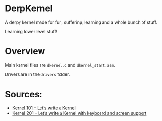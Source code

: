 # DerpKernel

A derpy kernel made for fun, suffering, learning and a whole bunch of stuff.

Learning lower level stuff!

# Overview

Main kernel files are `dkernel.c` and `dkernel_start.asm`.

Drivers are in the `drivers` folder.

# Sources:


* [Kernel 101 – Let’s write a Kernel](http://arjunsreedharan.org/post/82710718100/kernel-101-lets-write-a-kernel)
* [Kernel 201 – Let’s write a Kernel with keyboard and screen support](http://arjunsreedharan.org/post/99370248137/kernel-201-lets-write-a-kernel-with-keyboard)